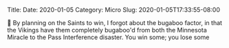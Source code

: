 Title: 
Date: 2020-01-05
Category: Micro
Slug: 2020-01-05T17:33:55-08:00

🏈 By planning on the Saints to win, I forgot about the bugaboo factor, in that the Vikings have them completely bugaboo'd from both the Minnesota Miracle to the Pass Interference disaster. You win some; you lose some 